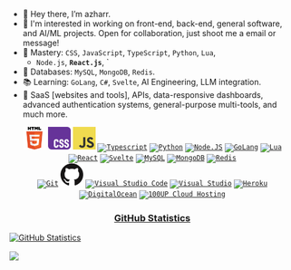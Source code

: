 
- 👋 Hey there, I’m azharr.
- 👀 I'm interested in working on front-end, back-end, general software, and AI/ML projects. Open for collaboration, just shoot me a email or message!
- 🧠 Mastery: `CSS`, `JavaScript`, `TypeScript`, `Python`, `Lua`,
  - `Node.js`, **`React.js`**, `
- 💽 Databases: `MySQL`, `MongoDB`, `Redis`.
- 📚 Learning: `GoLang`, `C#`, `Svelte`, AI Engineering, LLM integration. 
- 📝 SaaS [websites and tools], APIs, data-responsive dashboards, advanced authentication systems, general-purpose multi-tools, and much more.

<div align="center">
  
  <code><a target="_blank" rel="noopener noreferrer" href="https://developer.mozilla.org/en-US/docs/Web/HTML"><img height="40" alt="HTML" src="https://raw.githubusercontent.com/github/explore/master/topics/html/html.png"></a></code>
  <code><a target="_blank" rel="noopener noreferrer" href="https://developer.mozilla.org/en-US/docs/Web/CSS"><img height="40" alt="CSS" src="https://raw.githubusercontent.com/github/explore/master/topics/css/css.png"></a></code>
  <code><a target="_blank" rel="noopener noreferrer" href="https://developer.mozilla.org/en-US/docs/Web/JavaScript"><img height="40" alt="JavaScript" src="https://raw.githubusercontent.com/github/explore/master/topics/javascript/javascript.png"></a></code>
  <code><a target="_blank" rel="noopener noreferrer" href="https://www.typescriptlang.org/"><img height="40" alt="Typescript" src="https://upload.wikimedia.org/wikipedia/commons/thumb/4/4c/Typescript_logo_2020.svg/2048px-Typescript_logo_2020.svg.png"></a></code>
  <code><a target="_blank" rel="noopener noreferrer" href="https://www.python.org/"><img height="40" alt="Python" src="https://upload.wikimedia.org/wikipedia/commons/thumb/c/c3/Python-logo-notext.svg/768px-Python-logo-notext.svg.png"></a></code>
  <code><a target="_blank" rel="noopener noreferrer" href="https://nodejs.org/en/"><img height="40" alt="Node.JS" src="https://upload.wikimedia.org/wikipedia/commons/d/d9/Node.js_logo.svg"></a></code>
  <code><a target="_blank" rel="noopener noreferrer" href="https://golang.org/"><img height="40" alt="GoLang" src="https://miro.medium.com/v2/resize:fit:600/1*i2skbfmDsHayHhqPfwt6pA.png"></a></code>
  <code><a target="_blank" rel="noopener noreferrer" href="https://www.lua.org/"><img height="40" alt="Lua" src="https://upload.wikimedia.org/wikipedia/commons/thumb/c/cf/Lua-Logo.svg/1200px-Lua-Logo.svg.png"></a></code>
  <code><a target="_blank" rel="noopener noreferrer" href="https://reactjs.org/"><img height="40" alt="React" src="https://trafilea.github.io/nx-shopify/img/react-logo.png"></a></code>
  <code><a target="_blank" rel="noopener noreferrer" href="https://svelte.dev/"><img height="40" alt="Svelte" src="https://upload.wikimedia.org/wikipedia/commons/thumb/1/1b/Svelte_Logo.svg/1702px-Svelte_Logo.svg.png"></a></code>
  <code><a target="_blank" rel="noopener noreferrer" href="https://www.mysql.com/"><img height="40" alt="MySQL" src="https://images.sftcdn.net/images/t_app-icon-m/p/917c77e8-96d1-11e6-8453-00163ed833e7/3780880766/mysql-com-icon.png"></a></code>
  <code><a target="_blank" rel="noopener noreferrer" href="https://www.mongodb.com/"><img height="40" alt="MongoDB" src="https://d2lgmzy8vjj79z.cloudfront.net/mongodb.svg"></a></code>
  <code><a target="_blank" rel="noopener noreferrer" href="https://redis.io/"><img height="40" alt="Redis" src="https://cdn.prod.website-files.com/61ddd0b42c51f89b7de1e910/667f2d97ad7fecfd74c8404e_667f2b54c10331419b7955fb_redis-original-wordmark-icon-2045x2048-nz2tg5u6.png"></a></code>
  <br>
  <code><a target="_blank" rel="noopener noreferrer" href="https://git-scm.com/"><img height="40" alt="Git" src="https://git-scm.com/images/logos/downloads/Git-Icon-1788C.png"></a></code>
  <code><a target="_blank" rel="noopener noreferrer" href="https://github.com"><img height="40" alt="GitHub" src="https://github.com/mrhotmadm/mrhotmadm/blob/main/GitHub-Mark.png?raw=true"></a></code>
  <code><a target="_blank" rel="noopener noreferrer" href="https://code.visualstudio.com/"><img height="40" alt="Visual Studio Code" src="https://user-images.githubusercontent.com/674621/71187801-14e60a80-2280-11ea-94c9-e56576f76baf.png"></a></code>
  <code><a target="_blank" rel="noopener noreferrer" href="https://visualstudio.microsoft.com/"><img height="40" alt="Visual Studio" src="https://visualstudio.microsoft.com/wp-content/uploads/2019/06/BrandVisualStudioWin2019-3.svg"></a></code>
  <code><a target="_blank" rel="noopener noreferrer" href="https://www.heroku.com/"><img height="40" alt="Heroku" src="https://cdn.iconscout.com/icon/free/png-512/heroku-5-569467.png"></a></code>
  <code><a target="_blank" rel="noopener noreferrer" href="https://www.digitalocean.com/"><img height="40" alt="DigitalOcean" src="https://assets.wheelhouse.com/media/_solution_logo_09222023_11957561.png"></a></code>
  <code><a target="_blank" rel="noopener noreferrer" href="https://100up.org/"><img height="40" alt="100UP Cloud Hosting" src="https://avatars.githubusercontent.com/u/57064556?s=200&v=4"></a></code>

  <h3 style="font-weight:bolder;"><ins>GitHub Statistics</ins></h3> 
</div>

  [![GitHub Statistics](https://github-readme-stats.vercel.app/api?username=mrhotmadm&show_icons=true&theme=radical)](https://github.com/mrhotmadm)
  
  <a target="_blank" rel="noopener noreferrer" href="https://github.com/obfuscating?tab=repositories">
    <img align="center" src="https://github-readme-stats.vercel.app/api/top-langs/?username=mrhotmadm&layout=compact&show_icons=true&title_color=fff&icon_color=79ff97&text_color=9f9f9f&bg_color=151515" />
  </a>
